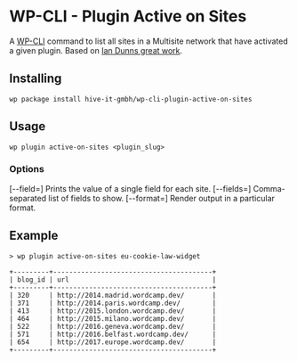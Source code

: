 WP-CLI - Plugin Active on Sites
===============================

A [WP-CLI](http://wp-cli.org/) command to list all sites in a Multisite network that have activated a given plugin.
Based on [Ian Dunns great work](https://github.com/iandunn/wp-cli-plugin-active-on-sites).

## Installing

`wp package install hive-it-gmbh/wp-cli-plugin-active-on-sites`

## Usage

`wp plugin active-on-sites <plugin_slug>`

### Options
[--field=<field>]
	Prints the value of a single field for each site.
[--fields=<fields>]
        Comma-separated list of fields to show.
[--format=<format>]
        Render output in a particular format.

## Example

```shell
> wp plugin active-on-sites eu-cookie-law-widget

+---------+----------------------------------------+
| blog_id | url                                    |
+---------+----------------------------------------+
| 320     | http://2014.madrid.wordcamp.dev/       |
| 371     | http://2014.paris.wordcamp.dev/        |
| 413     | http://2015.london.wordcamp.dev/       |
| 464     | http://2015.milano.wordcamp.dev/       |
| 522     | http://2016.geneva.wordcamp.dev/       |
| 571     | http://2016.belfast.wordcamp.dev/      |
| 654     | http://2017.europe.wordcamp.dev/       |
+---------+----------------------------------------+
```
